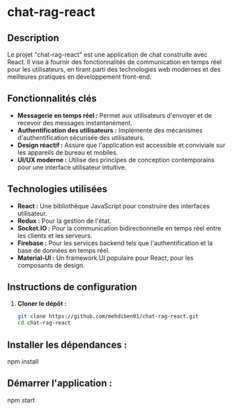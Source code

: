 # chat-rag-react

## Description
Le projet "chat-rag-react" est une application de chat construite avec React. Il vise à fournir des fonctionnalités de communication en temps réel pour les utilisateurs, en tirant parti des technologies web modernes et des meilleures pratiques en développement front-end.

## Fonctionnalités clés
- **Messagerie en temps réel :** Permet aux utilisateurs d'envoyer et de recevoir des messages instantanément.
- **Authentification des utilisateurs :** Implémente des mécanismes d'authentification sécurisée des utilisateurs.
- **Design réactif :** Assure que l'application est accessible et conviviale sur les appareils de bureau et mobiles.
- **UI/UX moderne :** Utilise des principes de conception contemporains pour une interface utilisateur intuitive.

## Technologies utilisées
- **React :** Une bibliothèque JavaScript pour construire des interfaces utilisateur.
- **Redux :** Pour la gestion de l'état.
- **Socket.IO :** Pour la communication bidirectionnelle en temps réel entre les clients et les serveurs.
- **Firebase :** Pour les services backend tels que l'authentification et la base de données en temps réel.
- **Material-UI :** Un framework UI populaire pour React, pour les composants de design.

## Instructions de configuration
1. **Cloner le dépôt :**
   ```bash
   git clone https://github.com/mehdiben01/chat-rag-react.git
   cd chat-rag-react

## Installer les dépendances :
npm install

## Démarrer l'application :
npm start

